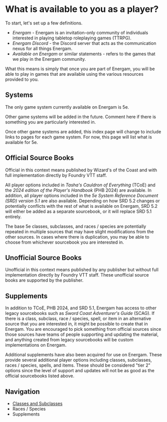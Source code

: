 # What is available to you as a player? #

To start, let's set up a few definitions.

- *Energam* - Energam is an invitation-only community of individuals interested in playing tabletop roleplaying games (TTRPG).
- *Energam Discord* - the Discord server that acts as the communication nexus for all things Energam.
- *Available on Energam* or similar statements - refers to the games that we play in the Energam community.

What this means is simply that once you are part of Energam, you will be able to play in games that are available using the various resources provided to you.
  
## Systems ##

The only game system currently available on Energam is 5e.

Other game systems will be added in the future. Comment here if there is something you are particularly interested in.

Once other game systems are added, this index page will change to include links to pages for each game system. For now, this page will list what is available for 5e.

## Official Source Books ##

Official in this context means published by Wizard's of the Coast and with full implementation directly by Foundry VTT staff.

All player options included in *Tasha's Cauldron of Everything* (TCoE) and the *2024 edition of the Player's Handbook* (PHB 2024) are available. In addition, all player options included in the *5e System Reference Document (SRD) version 5.1* are also available. Depending on how SRD 5.2 changes or potentially conflicts with the rest of what is available on Energam, SRD 5.2 will either be added as a separate sourcebook, or it will replace SRD 5.1 entirely.

The base 5e classes, subclasses, and races / species are potentially repeated in multiple sources that may have slight modifications from the other sources. In cases where there is duplication, you may be able to choose from whichever sourcebook you are interested in.

## Unofficial Source Books ##

Unofficial in this context means published by any publisher but without full implementation directly by Foundry VTT staff. These unofficial source books are supported by the publisher.

## Supplements ##

In addition to TCoE, PHB 2024, and SRD 5.1, Energam has access to other legacy sourcebooks such as *Sword Coast Adventurer's Guide* (SCAG). If there is a class, subclass, race / species, spell, or item in an alternative source that you are interested in, it might be possible to create that in Energam. You are encouraged to pick something from official sources since those sources have teams of people supporting and updating the material, and anything created from legacy sourcebooks will be custom implementations on Energam.

Additional supplements have also been acquired for use on Energam. These provide several additional player options including classes, subclasses, races / species, spells, and items. These should be considered "tier 2" options since the level of support and updates will not be as good as the official sourcebooks listed above.

## Navigation ##

- [Classes and Subclasses](classes-subclasses-5e.md)
- Races / Species
- Supplements
